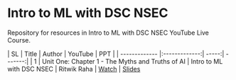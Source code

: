 # Intro to ML with DSC NSEC
Repository for resources in Intro to ML with DSC NSEC YouTube Live Course.

| SL        | Title         | Author  |  YouTube  |  PPT  |
| ------------- |:-------------:| -----:| -------:| 
| 1 | Unit One: Chapter 1 - The Myths and Truths of AI | Intro to ML with DSC NSEC | Ritwik Raha | [Watch](https://youtu.be/A1CcHAiqsww) | [Slides](https://docs.google.com/presentation/d/1fY_68DNJzN0gL-zvWVr0hCgCfagDYxnuVxKJ01lZalY/edit?usp=sharing)
